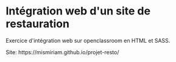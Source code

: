 <h1>Intégration web d'un site de restauration</h1>
<p>Exercice d'intégration web sur openclassroom en HTML et SASS.</p>
<p>Site: https://mismiriam.github.io/projet-resto/</p>
